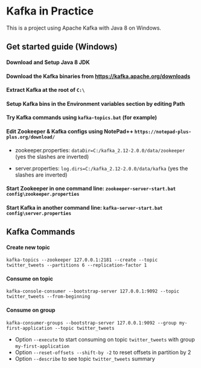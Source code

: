 # Kafka in Practice
This is a project using Apache Kafka with Java 8 on Windows.

## Get started guide (Windows)

#### Download and Setup Java 8 JDK

#### Download the Kafka binaries from https://kafka.apache.org/downloads

#### Extract Kafka at the root of ```C:\```

#### Setup Kafka bins in the Environment variables section by editing Path

#### Try Kafka commands using ```kafka-topics.bat``` (for example)

#### Edit Zookeeper & Kafka configs using NotePad++ ```https://notepad-plus-plus.org/download/```

- zookeeper.properties: ```dataDir=C:/kafka_2.12-2.0.0/data/zookeeper``` (yes the slashes are inverted)

- server.properties: ```log.dirs=C:/kafka_2.12-2.0.0/data/kafka``` (yes the slashes are inverted)

#### Start Zookeeper in one command line: ```zookeeper-server-start.bat config\zookeeper.properties```

#### Start Kafka in another command line: ```kafka-server-start.bat config\server.properties```

## Kafka Commands

#### Create new topic

```kafka-topics --zookeeper 127.0.0.1:2181 --create --topic twitter_tweets --partitions 6 --replication-factor 1```

#### Consume on topic

```kafka-console-consumer --bootstrap-server 127.0.0.1:9092 --topic twitter_tweets --from-beginning```

#### Consume on group

```kafka-consumer-groups --bootstrap-server 127.0.0.1:9092 --group my-first-application --topic twitter_tweets```
- Option ```--execute``` to start consuming on topic ```twitter_tweets``` with group ```my-first-application```
- Option ```--reset-offsets --shift-by -2``` to reset offsets in partition by 2
- Option ```--describe``` to see topic ```twitter_tweets``` summary

